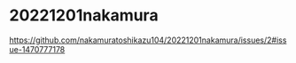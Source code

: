 # 20221201nakamura
https://github.com/nakamuratoshikazu104/20221201nakamura/issues/2#issue-1470777178
